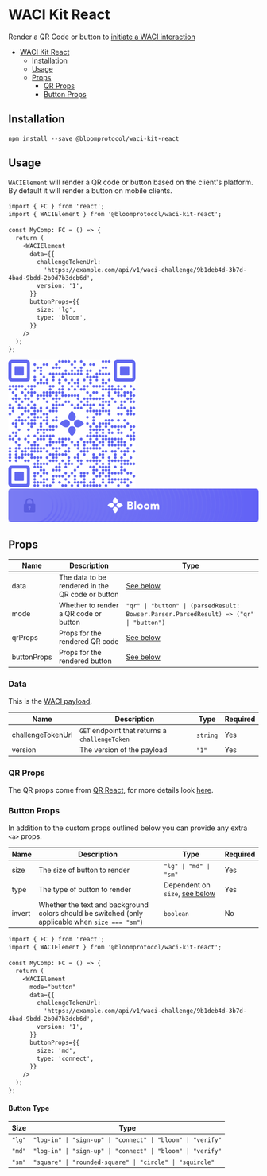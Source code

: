 # WACI Kit React

Render a QR Code or button to [initiate a WACI interaction](https://specs.bloom.co/wallet-credential-interactions/#qr-code-or-link)

- [WACI Kit React](#waci-kit-react)
  - [Installation](#installation)
  - [Usage](#usage)
  - [Props](#props)
    - [QR Props](#qr-props)
    - [Button Props](#button-props)

## Installation

```
npm install --save @bloomprotocol/waci-kit-react
```

## Usage

`WACIElement` will render a QR code or button based on the client's platform. By default it will render a button on mobile clients.

```tsx
import { FC } from 'react';
import { WACIElement } from '@bloomprotocol/waci-kit-react';

const MyComp: FC = () => {
  return (
    <WACIElement
      data={{
        challengeTokenUrl:
          'https://example.com/api/v1/waci-challenge/9b1deb4d-3b7d-4bad-9bdd-2b0d7b3dcb6d',
        version: '1',
      }}
      buttonProps={{
        size: 'lg',
        type: 'bloom',
      }}
    />
  );
};
```

![QR Example](https://github.com/hellobloom/ssi-sdk/raw/main/packages/waci-kit-react/assets/qr.png)
![Button Example](https://github.com/hellobloom/ssi-sdk/raw/main/packages/waci-kit-react/assets/button.png)

## Props

| Name        | Description                                      | Type                                                                                   |
| ----------- | ------------------------------------------------ | -------------------------------------------------------------------------------------- |
| data        | The data to be rendered in the QR code or button | [See below](#data)                                                                     |
| mode        | Whether to render a QR code or button            | `"qr" \| "button" \| (parsedResult: Bowser.Parser.ParsedResult) => ("qr" \| "button")` |
| qrProps     | Props for the rendered QR code                   | [See below](#qr-props)                                                                 |
| buttonProps | Props for the rendered button                    | [See below](#button-props)                                                             |

### Data

This is the [WACI payload](https://specs.bloom.co/wallet-and-credential-interactions/#payload).

| Name              | Description                                    | Type     | Required |
| ----------------- | ---------------------------------------------- | -------- | -------- |
| challengeTokenUrl | `GET` endpoint that returns a `challengeToken` | `string` | Yes      |
| version           | The version of the payload                     | `"1"`    | Yes      |

### QR Props

The QR props come from [QR React](https://github.com/hellobloom/qr-react), for more details look [here](https://github.com/hellobloom/qr-react#props).

### Button Props

In addition to the custom props outlined below you can provide any extra `<a>` props.

| Name   | Description                                                                                      | Type                                           | Required |
| ------ | ------------------------------------------------------------------------------------------------ | ---------------------------------------------- | -------- |
| size   | The size of button to render                                                                     | `"lg" \| "md" \| "sm"`                         | Yes      |
| type   | The type of button to render                                                                     | Dependent on `size`, [see below](#button-type) | Yes      |
| invert | Whether the text and background colors should be switched (only applicable when `size === "sm"`) | `boolean`                                      | No       |

```tsx
import { FC } from 'react';
import { WACIElement } from '@bloomprotocol/waci-kit-react';

const MyComp: FC = () => {
  return (
    <WACIElement
      mode="button"
      data={{
        challengeTokenUrl:
          'https://example.com/api/v1/waci-challenge/9b1deb4d-3b7d-4bad-9bdd-2b0d7b3dcb6d',
        version: '1',
      }}
      buttonProps={{
        size: 'md',
        type: 'connect',
      }}
    />
  );
};
```

#### Button Type

| Size   | Type                                                        |
| ------ | ----------------------------------------------------------- |
| `"lg"` | `"log-in" \| "sign-up" \| "connect" \| "bloom" \| "verify"` |
| `"md"` | `"log-in" \| "sign-up" \| "connect" \| "bloom" \| "verify"` |
| `"sm"` | `"square" \| "rounded-square" \| "circle" \| "squircle"`    |
